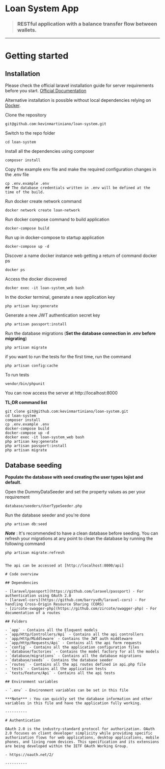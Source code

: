 # Loan System App

> ### RESTful application with a balance transfer flow between wallets.

----------

# Getting started

## Installation

Please check the official laravel installation guide for server requirements before you start. [Official Documentation](https://laravel.com/docs/8.x)

Alternative installation is possible without local dependencies relying on [Docker](#docker). 

Clone the repository

    git@github.com:kevinmartiniano/loan-system.git

Switch to the repo folder

    cd loan-system

Install all the dependencies using composer

    composer install

Copy the example env file and make the required configuration changes in the .env file

    cp .env.example .env
    ## The database credentials written in .env will be defined at the time of the build.

Run docker create network command

    docker network create loan-network
    
Run docker compose command to build application

    docker-compose build

Run up in docker-compose to startup application

    docker-compose up -d

Discover a name docker instance web getting a return of command docker ps 

    docker ps

Access the docker discovered

    docker exec -it loan-system_web bash

In the docker terminal, generate a new application key

    php artisan key:generate

Generate a new JWT authentication secret key

    php artisan passport:install

Run the database migrations (**Set the database connection in .env before migrating**)

    php artisan migrate

if you want to run the tests for the first time, run the command

    php artisan config:cache

To run tests

    vendor/bin/phpunit

You can now access the server at http://localhost:8000

**TL;DR command list**

    git clone git@github.com:kevinmartiniano/loan-system.git
    cd loan-system
    composer install
    cp .env.example .env
    docker-compose build
    docker-compose up -d
    docker exec -it loan-system_web bash
    php artisan key:generate
    php artisan passport:install
    php artisan migrate
    
## Database seeding

**Populate the database with seed creating the user types lojist and default.**

Open the DummyDataSeeder and set the property values as per your requirement

    database/seeders/UserTypeSeeder.php

Run the database seeder and you're done

    php artisan db:seed

***Note*** : It's recommended to have a clean database before seeding. You can refresh your migrations at any point to clean the database by running the following command

    php artisan migrate:refresh
    
```

The api can be accessed at [http://localhost:8000/api]

# Code overview

## Dependencies

- [laravel/passport](https://github.com/laravel/passport) - For authentication using OAuth 2.0
- [laravel-cors](https://github.com/barryvdh/laravel-cors) - For handling Cross-Origin Resource Sharing (CORS)
- [zircote-swagger-php](https://github.com/zircote/swagger-php) - For documentation of a routes

## Folders

- `app` - Contains all the Eloquent models
- `app/Http/Controllers/Api` - Contains all the api controllers
- `app/Http/Middleware` - Contains the JWT auth middleware
- `app/Http/Requests/Api` - Contains all the api form requests
- `config` - Contains all the application configuration files
- `database/factories` - Contains the model factory for all the models
- `database/migrations` - Contains all the database migrations
- `database/seeds` - Contains the database seeder
- `routes` - Contains all the api routes defined in api.php file
- `tests` - Contains all the application tests
- `tests/Feature/Api` - Contains all the api tests

## Environment variables

- `.env` - Environment variables can be set in this file

***Note*** : You can quickly set the database information and other variables in this file and have the application fully working.

----------

# Authentication
 
OAuth 2.0 is the industry-standard protocol for authorization. OAuth 2.0 focuses on client developer simplicity while providing specific authorization flows for web applications, desktop applications, mobile phones, and living room devices. This specification and its extensions are being developed within the IETF OAuth Working Group.
 
- https://oauth.net/2/

----------
